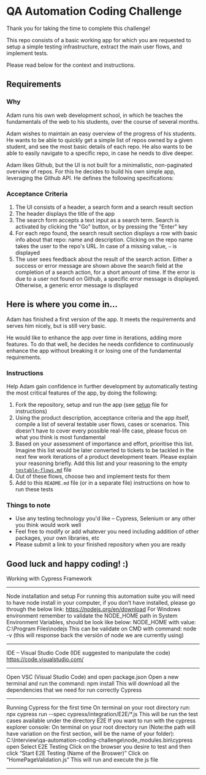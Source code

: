 # QA Automation Coding Challenge

Thank you for taking the time to complete this challenge!

This repo consists of a basic working app for which you are requested to setup a simple testing infrastructure, extract the main user flows, and implement tests.

Please read below for the context and instructions.

## Requirements

### Why

Adam runs his own web development school, in which he teaches the fundamentals of the web to his students, over the course of several months.

Adam wishes to maintain an easy overview of the progress of his students. He wants to be able to quickly get a simple list of repos owned by a given student, and see the most basic details of each repo. He also wants to be able to easily navigate to a specific repo, in case he needs to dive deeper.

Adam likes Github, but the UI is not built for a minimalistic, non-paginated overview of repos. For this he decides to build his own simple app, leveraging the Github API. He defines the following specifications:

### Acceptance Criteria

1. The UI consists of a header, a search form and a search result section
2. The header displays the title of the app
3. The search form accepts a text input as a search term. Search is activated by clicking the "Go" button, or by pressing the "Enter" key
4. For each repo found, the search result section displays a row with basic info about that repo: name and description. Clicking on the repo name takes the user to the repo's URL. In case of a missing value, `–` is displayed
5. The user sees feedback about the result of the search action. Either a success or error message are shown above the search field at the completion of a search action, for a short amount of time. If the error is due to a user not found on Github, a specific error message is displayed. Otherwise, a generic error message is displayed

## Here is where you come in...

Adam has finished a first version of the app. It meets the requirements and serves him nicely, but is still very basic.

He would like to enhance the app over time in iterations, adding more features. To do that well, he decides he needs confidence to continuously enhance the app without breaking it or losing one of the fundamental requirements.

### Instructions

Help Adam gain confidence in further development by automatically testing the most critical features of the app, by doing the following:

1. Fork the repository, setup and run the app (see [setup](./setup.md) file for instructions)
2. Using the product description, acceptance criteria and the app itself, compile a list of several testable user flows, cases or scenarios. This doesn't have to cover every possible real-life case, please focus on what you think is most fundamental
3. Based on your assessment of importance and effort, prioritise this list. Imagine this list would be later converted to tickets to be tackled in the next few work iterations of a product development team. Please explain your reasoning briefly. Add this list and your reasoning to the empty [`testable-flows.md`](./testable-flows.md) file
4. Out of these flows, choose two and implement tests for them
5. Add to this `README.md` file (or in a separate file) instructions on how to run these tests

### Things to note

- Use any testing technology you'd like – Cypress, Selenium or any other you think would work well
- Feel free to modify or add whatever you need including addition of other packages, your own libraries, etc
- Please submit a link to your finished repository when you are ready

## Good luck and happy coding! :)

Working with Cypress Framework
*******************************************************************************
Node installation and setup
For running this automation suite you will need to have node install in your computer, if you don’t have installed, please go through the below link:
https://nodejs.org/en/download
For Windows environment remember to validate the NODE_HOME path in System Environment Variables, should be look like below:
NODE_HOME with value: C:\Program Files\nodejs
This can be validate on CMD with command: node -v (this will response back the versión of node we are currently using) 
******************************************************************************
IDE – Visual Studio Code (IDE suggested to manipulate the code)
https://code.visualstudio.com/
******************************************************************************
Open VSC (Visual Studio Code) and open package.json
Open a new terminal and run the command: npm install
This will download all the dependencies that we need for run correctly Cypress
******************************************************************************
Running Cypress for the first time
On terminal on your root directory run: npx cypress run --spec cypress/integration/E2E/*.js
This will be run the test cases available under the directory E2E
If you want to run with the cypress explorer console:
On terminal on your root directory run (Note:the path will have variation on the first section, will be the name of your folder): C:\Interview\qa-automation-coding-challenge\node_modules\.bin\cypress open
Select E2E Testing
Click on the browser you desire to test and then click “Start E2E Testing (Name of the Broswer)”
Click on “HomePageValidation.js”
This will run and execute the js file

******************************************************************************

